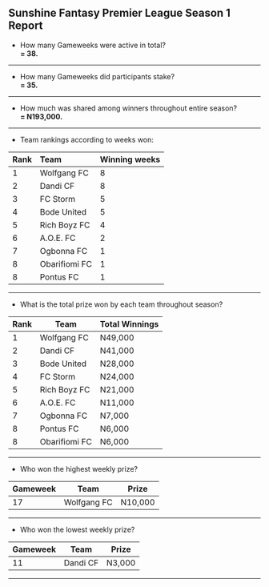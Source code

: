 ## Sunshine Fantasy Premier League Season 1 Report
- How many Gameweeks were active in total?  
   **= 38.**
---
- How many Gameweeks did participants stake?  
   **= 35.**
---
- How much was shared among winners throughout entire season?  
   **= N193,000.**
---
- Team rankings according to weeks won:

| Rank | Team          | Winning weeks |
|:------|:---------------|:---------------|
| 1    | Wolfgang FC   | 8             |
| 2    | Dandi CF      | 8             |
| 3    | FC Storm      | 5             |
| 4    | Bode United   | 5             |
| 5    | Rich Boyz FC  | 4             |
| 6    | A.O.E. FC     | 2             |
| 7    | Ogbonna FC    | 1             |
| 8    | Obarifiomi FC | 1             |
| 8    | Pontus FC     | 1             |
---
- What is the total prize won by each team throughout season?

| Rank | Team          | Total Winnings |
|------|---------------|----------------|
| 1    | Wolfgang FC   | N49,000        |
| 2    | Dandi CF      | N41,000        |
| 3    | Bode United   | N28,000        |
| 4    | FC Storm      | N24,000        |
| 5    | Rich Boyz FC  | N21,000        |
| 6    | A.O.E. FC     | N11,000        |
| 7    | Ogbonna FC    | N7,000         |
| 8    | Pontus FC     | N6,000         |
| 8    | Obarifiomi FC | N6,000         |
---
- Who won the highest weekly prize?

| Gameweek | Team        | Prize   |
|----------|-------------|---------|
| 17       | Wolfgang FC | N10,000 |
---
- Who won the lowest weekly prize?

| Gameweek | Team        | Prize   |
|----------|-------------|---------|
| 11       | Dandi CF    | N3,000  |
--- 

